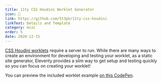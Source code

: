 ```yaml
---
title: 11ty CSS Houdini Worklet Generator
icon: 🎩
link: https://github.com/5t3ph/11ty-css-houdini
linkText: Details and Template
category: misc
order: 5
date: 2020-12-15
---
```


[CSS Houdini worklets](https://houdini.how) require a server to run. While there are many ways to create an environment for developing and testing your worklet, as a static site generator, Eleventy provides a slim way to get setup and testing quickly so you can focus on creating your worklet!

You can preview the included worklet example [on this CodePen](https://codepen.io/5t3ph/pen/NWRpMbv).
